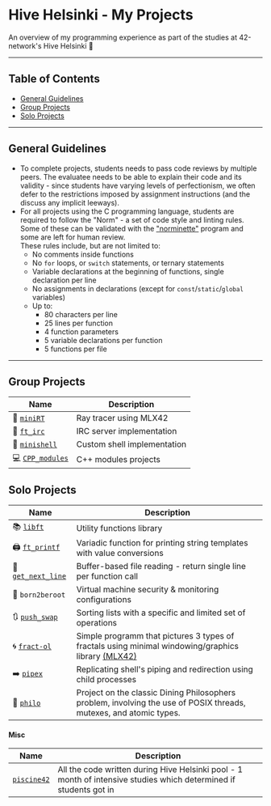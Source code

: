 # Hive Helsinki - My Projects

An overview of my programming experience as part of the studies at 42-network's Hive Helsinki 🐝

---

## Table of Contents

- [General Guidelines](#general-guidelines)
- [Group Projects](#group-projects)
- [Solo Projects](#solo-projects)

---

## General Guidelines

- To complete projects, students needs to pass code reviews by multiple peers. The evaluatee needs to be able to explain their code and its validity - since students have varying levels of perfectionism, we often defer to the restrictions imposed by assignment instructions (and the discuss any implicit leeways).
- For all projects using the C programming language, students are required to follow the "Norm" - a set of code style and linting rules. Some of these can be validated with the ["norminette"](https://github.com/42school/norminette) program and some are left for human review.  
  These rules include, but are not limited to:
  - No comments inside functions
  - No `for` loops, or `switch` statements, or ternary statements
  - Variable declarations at the beginning of functions, single declaration per line
  - No assignments in declarations (except for `const`/`static`/`global` variables)
  - Up to:
    - 80 characters per line
    - 25 lines per function
    - 4 function parameters
    - 5 variable declarations per function
    - 5 functions per file

---

## Group Projects

| Name | Description |
|------|-------------|
| 🌟 [`miniRT`](https://github.com/oliynykmax/Mini-Ray-Tracer) | Ray tracer using MLX42 |
| 💬 [`ft_irc`](https://github.com/oliynykmax/irc_hive) | IRC server implementation |
| 🐚 [`minishell`](https://github.com/oliynykmax/minishell) | Custom shell implementation |
| 💻 [`CPP_modules`](https://github.com/oliynykmax/CPP_modules) | C++ modules projects |

## Solo Projects

| Name | Description |
|------|-------------|
| 📚 [`libft`](./libft/docs/README.md) | Utility functions library |
| 🖨️ [`ft_printf`](./ft_printf/docs/README.md) | Variadic function for printing string templates with value conversions |
| 📏 [`get_next_line`](./get_next_line/README.md) | Buffer-based file reading - return single line per function call |
| 🚫 `born2beroot` | Virtual machine security & monitoring configurations |
| 🔃 [`push_swap`](./push_swap/docs/README.md) | Sorting lists with a specific and limited set of operations |
| 🌀 [`fract-ol`](./fract-ol/README.md) | Simple programm that pictures 3 types of fractals using minimal windowing/graphics library [(MLX42)](https://github.com/codam-coding-college/MLX42) |
| ➡️ [`pipex`](./pipex/README.md) | Replicating shell's piping and redirection using child processes |
| 🧠 [`philo`](./philo/docs/README.md) | Project on the classic Dining Philosophers problem, involving the use of POSIX threads, mutexes, and atomic types. |

#### Misc

| Name | Description |
|------|-------------|
| [`piscine42`](./piscine42/) | All the code written during Hive Helsinki pool - 1 month of intensive studies which determined if students got in |
